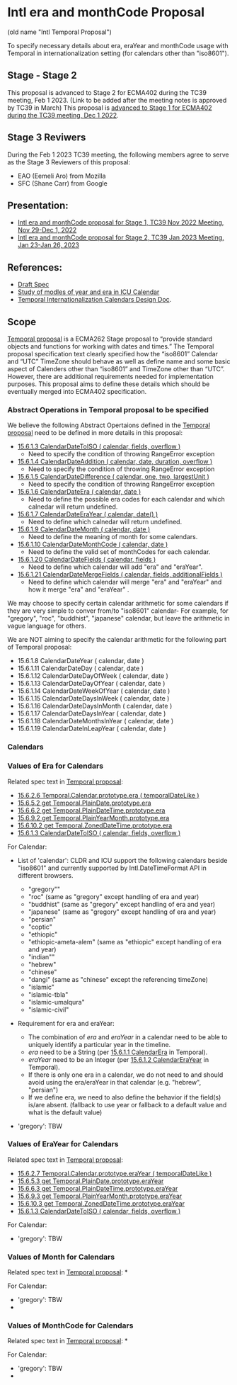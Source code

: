 # Intl era and monthCode Proposal
(old name "Intl Temporal Proposal")

To specify necessary details about era, eraYear and monthCode usage with Temporal in internationalization setting (for calendars other than "iso8601").

## Stage - Stage 2
This proposal is advanced to Stage 2 for ECMA402 during the TC39 meeting, Feb 1 2023. (Link to be added after the meeting notes is approved by TC39 in March)
This proposal is [advanced to Stage 1 for ECMA402 during the TC39 meeting, Dec 1 2022](https://github.com/tc39/notes/blob/main/meetings/2022-11/dec-01.md#intl-era-and-monthcode-proposal-for-stage-1).

## Stage 3 Reviwers
During the Feb 1 2023 TC39 meeting, the following members agree to serve as the Stage 3 Reviewers of this proposal:
* EAO (Eemeli Aro) from Mozilla
* SFC (Shane Carr) from Google

## Presentation:
* [Intl era and monthCode proposal for Stage 1, TC39 Nov 2022 Meeting, Nov 29-Dec 1, 2022](https://docs.google.com/presentation/d/1hoQUYL_mfdLXMHRsNcG27aJirukuDGsVbqntd_tcR0A)
* [Intl era and monthCode proposal for Stage 2, TC39 Jan 2023 Meeting, Jan 23-Jan 26, 2023](https://docs.google.com/presentation/d/1TlhwLfCBsH9MjJTZYpQxfGs4jVnsMX0U8X0hi8WSoxc)
## References:
* [Draft Spec](https://frankyftang.github.io/proposal-intl-temporal/)
* [Study of modles of year and era in ICU Calendar](https://docs.google.com/presentation/d/1WFRajsWR2Nh_SPQPzEe7yXpjj-EDvUweUrikNV_jzI4/edit#slide=id.g153d52938b6_0_619)
* [Temporal Internationalization Calendars Design Doc](https://notes.igalia.com/o7MT_yQJTV2Ka06sjyuJ5g#).

## Scope
[Temporal proposal](https://tc39.es/proposal-temporal/) is a ECMA262 Stage proposal to “provide standard objects and functions for working with dates and times.” The Temporal proposal specification text clearly specified how the “iso8601” Calendar and “UTC” TimeZone should behave as well as define name and some basic aspect of Calenders other than “iso8601” and TimeZone other than “UTC”. However, there are additional requirements needed for implementation purposes. This proposal aims to define these details which should be eventually merged into ECMA402 specification.


### Abstract Operations in Temporal proposal to be specified
We believe the following Abstract Opertaions defined in the [Temporal proposal](https://tc39.es/proposal-temporal) need to be defined in more details in this proposal:
* [15.6.1.3 CalendarDateToISO ( calendar, fields, overflow )](https://tc39.es/proposal-temporal/#sec-temporal-calendardatetoiso)
  * Need to specify the condition of throwing RangeError exception
* [15.6.1.4 CalendarDateAddition ( calendar, date, duration, overflow )](https://tc39.es/proposal-temporal/#sec-temporal-calendardateaddition)
  * Need to specify the condition of throwing RangeError exception
* [15.6.1.5 CalendarDateDifference ( calendar, one, two, largestUnit )](https://tc39.es/proposal-temporal/#sec-temporal-calendardatedifference)
  * Need to specify the condition of throwing RangeError exception
* [15.6.1.6 CalendarDateEra ( calendar, date )](https://tc39.es/proposal-temporal/#sec-temporal-calendardateera)
  * Need to define the possible era codes for each calendar and which calnedar will return undefined.
* [15.6.1.7 CalendarDateEraYear ( calendar, date() )](https://tc39.es/proposal-temporal/#sec-temporal-calendardateerayear)
  * Need to define which calnedar will return undefined.
* [15.6.1.9 CalendarDateMonth ( calendar, date )](https://tc39.es/proposal-temporal/#sec-temporal-calendardatemonth)
  * Need to define the meaning of month for some calendars.
* [15.6.1.10 CalendarDateMonthCode ( calendar, date )](https://tc39.es/proposal-temporal/#sec-temporal-calendardatemonthcode)
  * Need to define the valid set of monthCodes for each calendar.
* [15.6.1.20 CalendarDateFields ( calendar, fields )]()
  * Need to define which calendar will add "era" and "eraYear".
* [15.6.1.21 CalendarDateMergeFields ( calendar, fields, additionalFields )]()
  * Need to define which calendar will merge "era" and "eraYear" and how it merge "era" and "eraYear" .

We may choose to specify certain calendar arithmetic for some calendars if they are very simple to conver from/to "iso8601" calendar- For example, for "gregory", "roc", "buddhist", "japanese" calendar, but leave the arithmetic in vague language for others.

We are NOT aiming to specify the calendar arithmetic for the following part of Temporal proposal:
* 15.6.1.8 CalendarDateYear ( calendar, date )
* 15.6.1.11 CalendarDateDay ( calendar, date )
* 15.6.1.12 CalendarDateDayOfWeek ( calendar, date )
* 15.6.1.13 CalendarDateDayOfYear ( calendar, date )
* 15.6.1.14 CalendarDateWeekOfYear ( calendar, date )
* 15.6.1.15 CalendarDateDaysInWeek ( calendar, date )
* 15.6.1.16 CalendarDateDaysInMonth ( calendar, date )
* 15.6.1.17 CalendarDateDaysInYear ( calendar, date )
* 15.6.1.18 CalendarDateMonthsInYear ( calendar, date )
* 15.6.1.19 CalendarDateInLeapYear ( calendar, date )

### Calendars

### Values of Era for Calendars
Related spec text in [Temporal proposal](https://tc39.es/proposal-temporal/):
* [15.6.2.6 Temporal.Calendar.prototype.era ( temporalDateLike )](https://tc39.es/proposal-temporal/#sec-temporal.calendar.prototype.era)
* [15.6.5.2 get Temporal.PlainDate.prototype.era](https://tc39.es/proposal-temporal/#sec-get-temporal.plaindate.prototype.era)
* [15.6.6.2 get Temporal.PlainDateTime.prototype.era](https://tc39.es/proposal-temporal/#sec-get-temporal.plaindatetime.prototype.era)
* [15.6.9.2 get Temporal.PlainYearMonth.prototype.era](https://tc39.es/proposal-temporal/#sec-get-temporal.plainyearmonth.prototype.era)
* [15.6.10.2 get Temporal.ZonedDateTime.prototype.era](https://tc39.es/proposal-temporal/#sec-get-temporal.zoneddatetime.prototype.era)
* [15.6.1.3 CalendarDateToISO ( calendar, fields, overflow )](https://tc39.es/ecma262/#implementation-defined)

For Calendar:
* List of 'calendar':
CLDR and ICU support the following calendars beside "iso8601" and currently supported by Intl.DateTimeFormat API in different browsers.
  * "gregory""
  * "roc" (same as "gregory" except handling of era and year)
  * "buddhist" (same as "gregory" except handling of era and year)
  * "japanese" (same as "gregory" except handling of era and year)
  * "persian"
  * "coptic"
  * "ethiopic"
  * "ethiopic-ameta-alem"  (same as "ethiopic" except handling of era and year)
  * "indian""
  * "hebrew"
  * "chinese"
  * "dangi" (same as "chinese" except the referencing timeZone)
  * "islamic"
  * "islamic-tbla"
  * "islamic-umalqura"
  * "islamic-civil"

* Requirement for era and eraYear:
  * The combination of *era* and *eraYear* in a calendar need to be able to uniquely identify a particular year in the timeline.
  * *era* need to be a String (per [15.6.1.1 CalendarEra](https://tc39.es/proposal-temporal/#sec-temporal-calendarera) in Temporal).
  * *eraYear* need to be an Integer (per [15.6.1.2 CalendarEraYear](https://tc39.es/proposal-temporal/#sec-temporal-calendarerayear) in Temporal).
  * If there is only one era in a calendar, we do not need to and should avoid using the era/eraYear in that calendar (e.g. "hebrew", "persian")
  * If we define era, we need to also define the behavior if the field(s) is/are absent. (fallback to use year or fallback to a default value and what is the default value)
  
* 'gregory': TBW
### Values of EraYear for Calendars
Related spec text in [Temporal proposal](https://tc39.es/proposal-temporal/):
* [15.6.2.7 Temporal.Calendar.prototype.eraYear ( temporalDateLike )](https://tc39.es/proposal-temporal/#sec-temporal.calendar.prototype.erayear)
* [15.6.5.3 get Temporal.PlainDate.prototype.eraYear](https://tc39.es/proposal-temporal/#sec-get-temporal.plaindate.prototype.erayear)
* [15.6.6.3 get Temporal.PlainDateTime.prototype.eraYear](https://tc39.es/proposal-temporal/#sec-get-temporal.plaindatetime.prototype.erayear)
* [15.6.9.3 get Temporal.PlainYearMonth.prototype.eraYear](https://tc39.es/proposal-temporal/#sec-get-temporal.plainyearmonth.prototype.erayear)
* [15.6.10.3 get Temporal.ZonedDateTime.prototype.eraYear](https://tc39.es/proposal-temporal/#sec-get-temporal.zoneddatetime.prototype.erayear)
* [15.6.1.3 CalendarDateToISO ( calendar, fields, overflow )](https://tc39.es/ecma262/#implementation-defined)

For Calendar:
* 'gregory': TBW

### Values of Month for Calendars
Related spec text in [Temporal proposal](https://tc39.es/proposal-temporal/):
*

For Calendar:
* 'gregory': TBW
* 
### Values of MonthCode for Calendars
Related spec text in [Temporal proposal](https://tc39.es/proposal-temporal/):
*

For Calendar:
* 'gregory': TBW
* 

